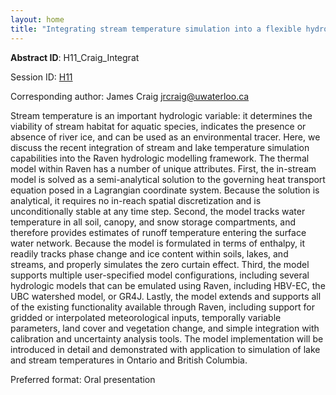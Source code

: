 ```yaml
---
layout: home
title: "Integrating stream temperature simulation into a flexible hydrologic modelling framework [INVITED]"
---
```



**Abstract ID**: H11_Craig_Integrat

Session ID: [H11](.)

Corresponding author: James Craig <a href="mailto:jrcraig@uwaterloo.ca">jrcraig@uwaterloo.ca</a>

Stream temperature is an important hydrologic variable: it determines the viability of stream habitat for aquatic species, indicates the presence or absence of river ice, and can be used as an environmental tracer. Here, we discuss the recent integration of stream and lake temperature simulation capabilities into the Raven hydrologic modelling framework. The thermal model within Raven has a number of unique attributes. First, the in-stream model is solved as a semi-analytical solution to the governing heat transport equation posed in a Lagrangian coordinate system. Because the solution is analytical, it requires no in-reach spatial discretization and is unconditionally stable at any time step. Second, the model tracks water temperature in all soil, canopy, and snow storage compartments, and therefore provides estimates of runoff temperature entering the surface water network. Because the model is formulated in terms of enthalpy, it readily tracks phase change and ice content within soils, lakes, and streams, and properly simulates the zero curtain effect. Third, the model supports multiple user-specified model configurations, including several hydrologic models that can be emulated using Raven, including HBV-EC, the UBC watershed model, or GR4J. Lastly, the model extends and supports all of the existing functionality available through Raven, including support for gridded or interpolated meteorological inputs, temporally variable parameters, land cover and vegetation change, and simple integration with calibration and uncertainty analysis tools. The model implementation will be introduced in detail and demonstrated with application to simulation of lake and stream temperatures in Ontario and British Columbia.

Preferred format: Oral presentation
